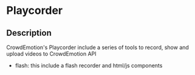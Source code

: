 Playcorder
===========

Description
-----------

CrowdEmotion's Playcorder include a series of tools to record, show and upload videos to CrowdEmotion API

 - flash: this include a flash recorder and html/js components
